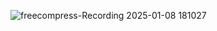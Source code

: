 ![freecompress-Recording 2025-01-08 181027](https://github.com/user-attachments/assets/31507d5b-f609-4b3c-a77e-3caeb85ea431)
